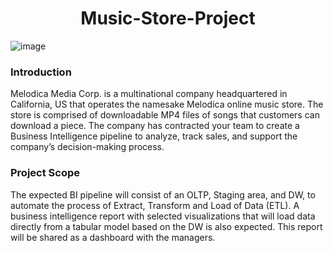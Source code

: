 <h1 align="center">Music-Store-Project </h1>


![image](https://github.com/SpathisDim/Melodica-Music-Store-Project/assets/74098652/3c46bc32-1046-4c06-9794-cc44dd38a54b)

<h3>Introduction</h3>

Melodica Media Corp. is a multinational company headquartered in California, US that 
operates the namesake Melodica online music store. The store is comprised of downloadable 
MP4 files of songs that customers can download a piece. The company has contracted your 
team to create a Business Intelligence pipeline to analyze, track sales, and support the 
company’s decision-making process. 

<h3>Project Scope</h3>

The expected BI pipeline will consist of an OLTP, Staging area, and DW, to automate the 
process of Extract, Transform and Load of Data (ETL). A business intelligence report with 
selected visualizations that will load data directly from a tabular model based on the DW is 
also expected. This report will be shared as a dashboard with the managers. 
